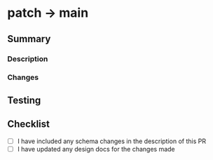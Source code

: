 <!-- Use this PR template for any PRs requesting to pull changes from a patch branch into the main branch -->

# patch -> main

## Summary

### Description

<!-- Write a brief description of the changes introduced by this PR -->

### Changes

<!-- List out the changes -->

<!-- - tls-111(fix): Fixed xyz -->

## Testing

<!-- How do you know this is working? What should a reviewer look for? What steps can be taken to replicate and test the changes? Provide a screenshot if your change is visual.-->

## Checklist

- [ ] I have included any schema changes in the description of this PR
- [ ] I have updated any design docs for the changes made
